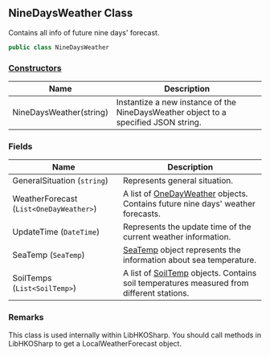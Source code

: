 ## NineDaysWeather Class

Contains all info of future nine days' forecast.

```c#
public class NineDaysWeather
```

### [Constructors](NineDaysWeather_Constructors)

| Name                    | Description                                                  |
| ----------------------- | ------------------------------------------------------------ |
| NineDaysWeather(string) | Instantize a new instance of the NineDaysWeather object to a specified JSON string. |

### Fields

| Name                                    | Description                                                  |
| --------------------------------------- | ------------------------------------------------------------ |
| GeneralSituation (`string`)             | Represents general situation.                                |
| WeatherForecast (`List<OneDayWeather>`) | A list of [OneDayWeather](OneDayWeather) objects. Contains future nine days' weather forecasts. |
| UpdateTime (`DateTime`)                 | Represents the update time of the current weather information. |
| SeaTemp (`SeaTemp`)                     | [SeaTemp](SeaTemp) object represents the information about sea temperature. |
| SoilTemps (`List<SoilTemp>`)            | A list of [SoilTemp](SoilTemp) objects. Contains soil temperatures measured from different stations. |

### Remarks

This class is used internally within LibHKOSharp. You should call methods in LibHKOSharp to get a LocalWeatherForecast object.
